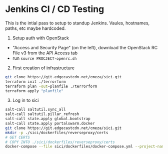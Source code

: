 # Jenkins CI / CD Testing

This is the intial pass to setup to standup Jenkins.
Vaules, hostnames, paths, etc maybe hardcoded.

1. Setup auth with OpenStack
  * "Access and Security Page" (on the left), download the OpenStack RC File v3 from the API Access tab
  * run `source PROCJECT-openrc.sh`
2. First creation of infrastructure
```sh
git clone https://git.edgecastcdn.net/cmeza/sici.git
terraform init ./terrorform
terraform plan -out=planfile ./terrorform
terraform apply "planfile"
```
3. Log in to sici
```sh
salt-call saltutil.sync_all
salt-call saltutil.pillar_refresh
salt-call state.apply global.bootstrap
salt-call state.apply portalswarm.docker
git clone https://git.edgecastcdn.net/cmeza/sici.git
mkdir -p ./sici/dockerfiles/reverseproxy/certs
# GET CERTS
# COPY INTO ./sici/dockerfiles/reverseproxy/certs
docker-compose --file sici/dockerfiles/docker-compose.yml --project-name jenkins up -d
```
